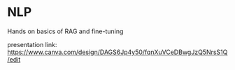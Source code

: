# NLP
Hands on basics of  RAG and fine-tuning


presentation link:
https://www.canva.com/design/DAGS6Jp4y50/fqnXuVCeDBwgJzQ5NrsS1Q/edit
